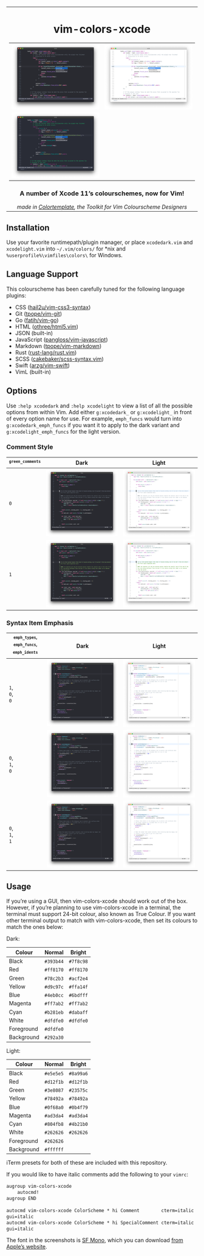 <table><tbody align="center"><tr><td>
<h1>vim-colors-xcode</h1>
<table><tbody align="center"><tr><td><img src="https://raw.githubusercontent.com/arzg/resources/master/xcodedark.png"/></td>
<td><img src="https://raw.githubusercontent.com/arzg/resources/master/xcodelight.png"/></td></tr>
<tr><td><img src="https://raw.githubusercontent.com/arzg/resources/master/xcodewwdc.png"/></td></tr>
</tbody></table>
<h3>A number of Xcode 11’s colourschemes, now for Vim!</h3>
<em>made in <a href="https://github.com/lifepillar/vim-colortemplate">Colortemplate</a>, the Toolkit for Vim Colourscheme Designers</em>
</td></tr></tbody></table>

## Installation

Use your favorite runtimepath/plugin manager, or place `xcodedark.vim` and `xcodelight.vim` into `~/.vim/colors/` for \*nix and `%userprofile%\vimfiles\colors\` for Windows.

## Language Support

This colourscheme has been carefully tuned for the following language plugins:

- CSS ([hail2u/vim-css3-syntax](https://github.com/hail2u/vim-css3-syntax))
- Git ([tpope/vim-git](https://github.com/tpope/vim-git))
- Go ([fatih/vim-go](https://github.com/fatih/vim-go))
- HTML ([othree/html5.vim](https://github.com/othree/html5.vim))
- JSON (built-in)
- JavaScript ([pangloss/vim-javascript](https://github.com/pangloss/vim-javascript))
- Markdown ([tpope/vim-markdown](https://github.com/tpope/vim-markdown))
- Rust ([rust-lang/rust.vim](https://github.com/rust-lang/rust.vim))
- SCSS ([cakebaker/scss-syntax.vim](https://github.com/cakebaker/scss-syntax.vim))
- Swift ([arzg/vim-swift](https://github.com/arzg/vim-swift))
- VimL (built-in)

## Options

Use `:help xcodedark` and `:help xcodelight` to view a list of all the possible options from within Vim. Add either `g:xcodedark_` or `g:xcodelight_` in front of every option name for use. For example, `emph_funcs` would turn into `g:xcodedark_emph_funcs` if you want it to apply to the dark variant and `g:xcodelight_emph_funcs` for the light version.

### Comment Style

| <sup>`green_comments`</sup> | Dark | Light |
| -- | -- | -- |
| `0` | ![](https://raw.githubusercontent.com/arzg/resources/master/xcode-green-0-dark.png) | ![](https://raw.githubusercontent.com/arzg/resources/master/xcode-green-0-light.png) |
| `1` | ![](https://raw.githubusercontent.com/arzg/resources/master/xcode-green-1-dark.png) | ![](https://raw.githubusercontent.com/arzg/resources/master/xcode-green-1-light.png) |

### Syntax Item Emphasis

| <sup>`emph_types`, `emph_funcs`, `emph_idents`</sup> | Dark | Light |
| -- | -- | -- |
| `1`,<br>`0`,<br>`0` | ![](https://raw.githubusercontent.com/arzg/resources/master/xcode-types-1-funcs-0-idents-0-dark.png) | ![](https://raw.githubusercontent.com/arzg/resources/master/xcode-types-1-funcs-0-idents-0-light.png) |
| `0`,<br>`1`,<br>`0` | ![](https://raw.githubusercontent.com/arzg/resources/master/xcode-types-0-funcs-1-idents-0-dark.png) | ![](https://raw.githubusercontent.com/arzg/resources/master/xcode-types-0-funcs-1-idents-0-light.png) |
| `0`,<br>`1`,<br>`1` | ![](https://raw.githubusercontent.com/arzg/resources/master/xcode-types-0-funcs-1-idents-1-dark.png) | ![](https://raw.githubusercontent.com/arzg/resources/master/xcode-types-0-funcs-1-idents-1-light.png) |

## Usage

If you’re using a GUI, then vim-colors-xcode should work out of the box. However, if you’re planning to use vim-colors-xcode in a terminal, the terminal must support 24-bit colour, also known as True Colour. If you want other terminal output to match with vim-colors-xcode, then set its colours to match the ones below:

Dark:

| Colour     | Normal    | Bright    |
| ---        | ---       | ---       |
| Black      | `#393b44` | `#7f8c98` |
| Red        | `#ff8170` | `#ff8170` |
| Green      | `#78c2b3` | `#acf2e4` |
| Yellow     | `#d9c97c` | `#ffa14f` |
| Blue       | `#4eb0cc` | `#6bdfff` |
| Magenta    | `#ff7ab2` | `#ff7ab2` |
| Cyan       | `#b281eb` | `#dabaff` |
| White      | `#dfdfe0` | `#dfdfe0` |
| Foreground | `#dfdfe0` |           |
| Background | `#292a30` |           |

Light:

| Colour     | Normal    | Bright    |
| ---        | ---       | ---       |
| Black      | `#e5e5e5` | `#8a99a6` |
| Red        | `#d12f1b` | `#d12f1b` |
| Green      | `#3e8087` | `#23575c` |
| Yellow     | `#78492a` | `#78492a` |
| Blue       | `#0f68a0` | `#0b4f79` |
| Magenta    | `#ad3da4` | `#ad3da4` |
| Cyan       | `#804fb8` | `#4b21b0` |
| White      | `#262626` | `#262626` |
| Foreground | `#262626` |           |
| Background | `#ffffff` |           |

iTerm presets for both of these are included with this repository.

If you would like to have italic comments add the following to your `vimrc`:

```
augroup vim-colors-xcode
    autocmd!
augroup END

autocmd vim-colors-xcode ColorScheme * hi Comment        cterm=italic gui=italic
autocmd vim-colors-xcode ColorScheme * hi SpecialComment cterm=italic gui=italic
```

The font in the screenshots is [SF Mono](https://developer.apple.com/videos/play/wwdc2016/803/?time=106), which you can download [from Apple’s website](https://developer.apple.com/fonts/).
